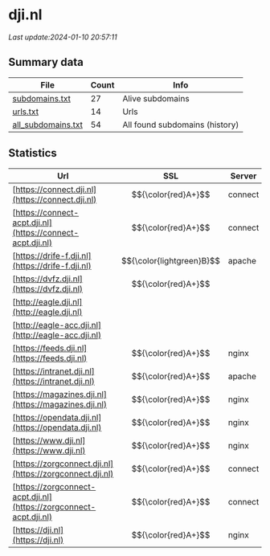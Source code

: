 # dji.nl
*Last update:2024-01-10 20:57:11*
## Summary data
| File       | Count | Info |
|------------|-------|------|
|[subdomains.txt](/data/dji/subdomains.txt)|27|Alive subdomains|
|[urls.txt](/data/dji/urls.txt)|14|Urls|
|[all_subdomains.txt](/data/dji/all_subdomains.txt)|54|All found subdomains (history)|
## Statistics
| Url | SSL | Server | Cookie | HSTS | CSP | XFO | XXP | RP | Tech |
|------------|-------|------|------|------|------|------|------|------|------|
|[https://connect.dji.nl](https://connect.dji.nl)| $${\color{red}A+}$$ |connect| |:white_check_mark: | |:white_check_mark: | |:white_check_mark: | |:white_check_mark: | |HSTS| |
|[https://connect-acpt.dji.nl](https://connect-acpt.dji.nl)| $${\color{red}A+}$$ |connect| |:white_check_mark: | |:white_check_mark: | |:white_check_mark: | |:white_check_mark: | |HSTS| |
|[https://drife-f.dji.nl](https://drife-f.dji.nl)| $${\color{lightgreen}B}$$ |apache|:warning: |:white_check_mark: | |:white_check_mark: | | |:white_check_mark: | |Apache HTTP Server H...| |
|[https://dvfz.dji.nl](https://dvfz.dji.nl)| $${\color{red}A+}$$ | |:warning: |:white_check_mark: | |:warning: |:white_check_mark: | | |:white_check_mark: | |HSTS Java| |
|[http://eagle.dji.nl](http://eagle.dji.nl)| | | | | | | |:white_check_mark: | || |
|[http://eagle-acc.dji.nl](http://eagle-acc.dji.nl)| | | | | | | |:white_check_mark: | || |
|[https://feeds.dji.nl](https://feeds.dji.nl)| $${\color{red}A+}$$ |nginx| |:white_check_mark: | | |:white_check_mark: | |:white_check_mark: | |:white_check_mark: | |HSTS Nginx| |
|[https://intranet.dji.nl](https://intranet.dji.nl)| $${\color{red}A+}$$ |apache| |:white_check_mark: | |:warning: |:white_check_mark: | |:white_check_mark: | |:white_check_mark: | |Apache HTTP Server H...| |
|[https://magazines.dji.nl](https://magazines.dji.nl)| $${\color{red}A+}$$ |nginx| |:white_check_mark: | |:warning: |:white_check_mark: | |:white_check_mark: | |:white_check_mark: | |HSTS Nginx| |
|[https://opendata.dji.nl](https://opendata.dji.nl)| $${\color{red}A+}$$ |nginx| |:white_check_mark: | | |:white_check_mark: | |:white_check_mark: | |:white_check_mark: | |HSTS Nginx| |
|[https://www.dji.nl](https://www.dji.nl)| $${\color{red}A+}$$ |nginx| |:white_check_mark: | |:warning: |:white_check_mark: | |:white_check_mark: | |:white_check_mark: | |Bloomreach HSTS Ngin...| |
|[https://zorgconnect.dji.nl](https://zorgconnect.dji.nl)| $${\color{red}A+}$$ |connect| |:white_check_mark: | |:white_check_mark: | |:white_check_mark: | |:white_check_mark: | |HSTS Microsoft ASP.N...| |
|[https://zorgconnect-acpt.dji.nl](https://zorgconnect-acpt.dji.nl)| $${\color{red}A+}$$ |connect| |:white_check_mark: | |:white_check_mark: | |:white_check_mark: | |:white_check_mark: | |HSTS| |
|[https://dji.nl](https://dji.nl)| $${\color{red}A+}$$ |nginx| |:white_check_mark: | |:warning: |:white_check_mark: | |:white_check_mark: | |:white_check_mark: | |HSTS Nginx| |